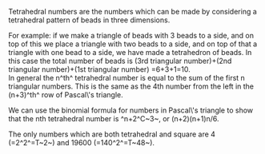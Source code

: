 Tetrahedral numbers are the numbers which can be made by considering a
tetrahedral pattern of beads in three dimensions.

For example: if we make a triangle of beads with 3 beads to a side, and
on top of this we place a triangle with two beads to a side, and on top
of that a triangle with one bead to a side, we have made a tetrahedron
of beads. In this case the total number of beads is (3rd triangular
number)+(2nd triangular number)+(1st triangular number) =6+3+1=10.\
 In general the n^th^ tetrahedral number is equal to the sum of the
first n triangular numbers. This is the same as the 4th number from the
left in the (n+3)^th^ row of Pascal\\'s triangle.

We can use the binomial formula for numbers in Pascal\\'s triangle to
show that the nth tetrahedral number is ^n+2^C~3~, or (n+2)(n+1)n/6.

The only numbers which are both tetrahedral and square are 4
(=2^2^=T~2~) and 19600 (=140^2^=T~48~).
